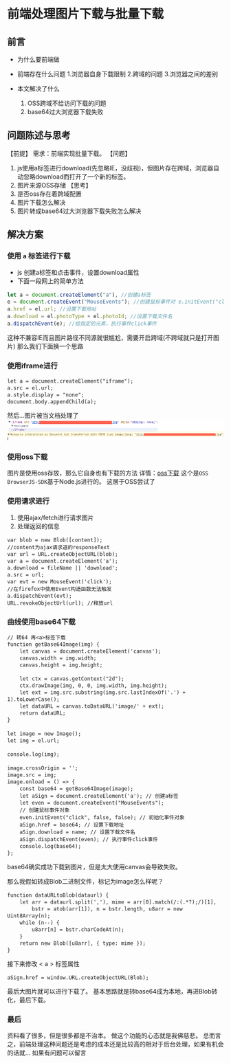
# 前端处理图片下载与批量下载


## 前言
- 为什么要前端做
	
- 前端存在什么问题
	1.浏览器自身下载限制
	2.跨域的问题
	3.浏览器之间的差别

- 本文解决了什么
	1. OSS跨域不给访问下载的问题
	2. base64过大浏览器下载失败


## 问题陈述与思考
【前提】
需求：前端实现批量下载。
【问题】
1. js使用a标签进行download(先忽略IE，没歧视)，但图片存在跨域，浏览器自动忽略download而打开了一个新的标签。
2. 图片来源OSS存储
【思考】
1. 是否oss存在着跨域配置
2. 图片下载怎么解决
3. 图片转成base64过大浏览器下载失败怎么解决


## 解决方案

### 使用 ``a`` 标签进行下载
 - js 创建a标签和点击事件，设置download属性
 - 下面一段网上的简单方法

``` js
let a = document.createElement("a"), //创建a标签
e = document.createEvent("MouseEvents"); //创建鼠标事件对 e.initEvent("click", false, false); //初始化事件对象
a.href = el.url; //设置下载地址
a.download = el.photoType + el.photoId; //设置下载文件名
a.dispatchEvent(e); //给指定的元素，执行事件click事件
```
这种不兼容IE而且图片路径不同源就很尴尬，需要开启跨域(不跨域就只是打开图片)
那么我们下面换一个思路

### 使用iframe进行

``` stylus
let a = document.createElement("iframe"); 
a.src = el.url; 
a.style.display = "none";
document.body.appendChild(a);
```
然后...图片被当文档处理了
![enter description here][1]

### 使用oss下载
图片是使用oss存放，那么它自身也有下载的方法
详情：[oss下载][2]
这个是```OSS BrowserJS-SDK```基于Node.js进行的。
这居于OSS尝试了

### 使用请求进行
1. 使用ajax/fetch进行请求图片
2. 处理返回的信息

``` stylus
var blob = new Blob([content]); 
//content为ajax请求道的responseText
var url = URL.createObjectURL(blob);
var a = document.createElement('a');
a.download = fileName || 'download';
a.src = url;
var evt = new MouseEvent('click'); 
//在firefox中使用Event构造函数无法触发
a.dispatchEvent(evt);
URL.revokeObjectUrl(url); //释放url
```

### 曲线使用base64下载

``` stylus
// 转64 再<a>标签下载
function getBase64Image(img) {
	let canvas = document.createElement('canvas');
	canvas.width = img.width;
	canvas.height = img.height;

	let ctx = canvas.getContext("2d");
	ctx.drawImage(img, 0, 0, img.width, img.height);
	let ext = img.src.substring(img.src.lastIndexOf('.') + 1).toLowerCase();
	let dataURL = canvas.toDataURL('image/' + ext);
	return dataURL;
}

let image = new Image();
let img = el.url;

console.log(img);

image.crossOrigin = '';
image.src = img;
image.onload = () => {
	const base64 = getBase64Image(image);
	let aSign = document.createElement('a'); // 创建a标签
	let even = document.createEvent("MouseEvents"); 
	// 创建鼠标事件对象
	even.initEvent("click", false, false); // 初始化事件对象
	aSign.href = base64; // 设置下载地址
	aSign.download = name; // 设置下载文件名
	aSign.dispatchEvent(even); // 执行事件click事件
	console.log(base64);
};
```

base64确实成功下载到图片，但是太大使用canvas会导致失败。

那么我假如转成Blob二进制文件，标记为image怎么样呢？

``` 转Blob
function dataURLtoBlob(dataurl) {
	let arr = dataurl.split(','), mime = arr[0].match(/:(.*?);/)[1],
		bstr = atob(arr[1]), n = bstr.length, u8arr = new Uint8Array(n);
	while (n--) {
		u8arr[n] = bstr.charCodeAt(n);
	}
	return new Blob([u8arr], { type: mime });
}
```
接下来修改 < a > 标签属性

``` stylus
aSign.href = window.URL.createObjectURL(Blob); 
```
最后大图片就可以进行下载了。
基本思路就是转base64成为本地，再进Blob转化，最后下载。

### 最后

资料看了很多，但是很多都是不治本。
做这个功能的心态就是我佛慈悲。
总而言之，前端处理这种问题还是考虑的成本还是比较高的相对于后台处理，如果有机会的话就...
如果有问题可以留言


  [1]: ./images/1526270535023.jpg
  [2]: https://www.alibabacloud.com/help/zh/doc-detail/64052.htm?spm=a2c63.p38356.b99.217.71437429jz9Rtk